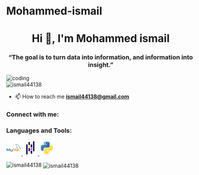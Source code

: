 # Mohammed-ismail
<h1 align="center">Hi 👋, I'm Mohammed ismail</h1>
<h3 align="center">“The goal is to turn data into information, and information into insight.”</h3>

<img align="right" alt="coding" width="600" src="[https://miro.medium.com/max/1400/0*cPrF_XMe7U6atYgM.gif]">

<p align="left"> <img src="https://komarev.com/ghpvc/?username=ismail44138&label=Profile%20views&color=0e75b6&style=flat" alt="ismail44138" /> </p>

- 📫 How to reach me **ismail44138@gmail.com**

<h3 align="left">Connect with me:</h3>
<p align="left">
</p>

<h3 align="left">Languages and Tools:</h3>
<p align="left"> <a href="https://www.mysql.com/" target="_blank" rel="noreferrer"> <img src="https://raw.githubusercontent.com/devicons/devicon/master/icons/mysql/mysql-original-wordmark.svg" alt="mysql" width="40" height="40"/> </a> <a href="https://pandas.pydata.org/" target="_blank" rel="noreferrer"> <img src="https://raw.githubusercontent.com/devicons/devicon/2ae2a900d2f041da66e950e4d48052658d850630/icons/pandas/pandas-original.svg" alt="pandas" width="40" height="40"/> </a> <a href="https://www.python.org" target="_blank" rel="noreferrer"> <img src="https://raw.githubusercontent.com/devicons/devicon/master/icons/python/python-original.svg" alt="python" width="40" height="40"/> </a> </p>

<p><img align="left" src="https://github-readme-stats.vercel.app/api/top-langs?username=ismail44138&show_icons=true&locale=en&layout=compact" alt="ismail44138" /></p>

<p>&nbsp;<img align="center" src="https://github-readme-stats.vercel.app/api?username=ismail44138&show_icons=true&locale=en" alt="ismail44138" /></p>
